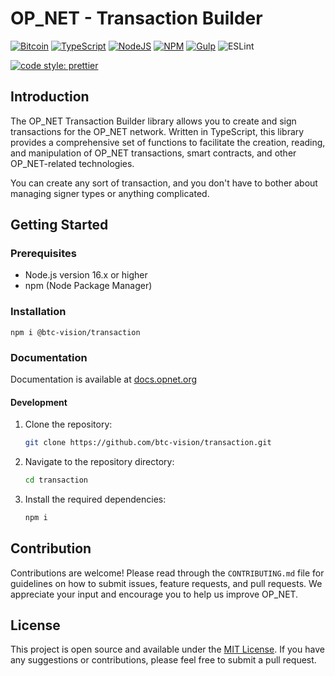 # OP_NET - Transaction Builder

[![Bitcoin](https://img.shields.io/badge/Bitcoin-000?style=for-the-badge&logo=bitcoin&logoColor=white)](bitcoin.org/)
[![TypeScript](https://img.shields.io/badge/TypeScript-007ACC?style=for-the-badge&logo=typescript&logoColor=white)](https://www.typescriptlang.org)
[![NodeJS](https://img.shields.io/badge/Node%20js-339933?style=for-the-badge&logo=nodedotjs&logoColor=white)](nodejs.org/)
[![NPM](https://img.shields.io/badge/npm-CB3837?style=for-the-badge&logo=npm&logoColor=white)](https://www.npmjs.com)
[![Gulp](https://img.shields.io/badge/GULP-%23CF4647.svg?style=for-the-badge&logo=gulp&logoColor=white)](https://gulpjs.com)
![ESLint](https://img.shields.io/badge/ESLint-4B3263?style=for-the-badge&logo=eslint&logoColor=white)

[![code style: prettier](https://img.shields.io/badge/code_style-prettier-ff69b4.svg?style=flat-square)](https://github.com/prettier/prettier)

## Introduction

The OP_NET Transaction Builder library allows you to create and sign transactions for the OP_NET network. Written in
TypeScript, this library provides a comprehensive set of functions to facilitate the creation, reading, and manipulation
of OP_NET transactions, smart contracts, and other OP_NET-related technologies.

You can create any sort of transaction, and you don't have to bother about managing signer types or anything
complicated.

## Getting Started

### Prerequisites

- Node.js version 16.x or higher
- npm (Node Package Manager)

### Installation

```shell
npm i @btc-vision/transaction
```

### Documentation

Documentation is available at [docs.opnet.org](https://docs.opnet.org)

#### Development

1. Clone the repository:
   ```bash
   git clone https://github.com/btc-vision/transaction.git
   ```
2. Navigate to the repository directory:
   ```bash
   cd transaction
   ```
3. Install the required dependencies:
   ```bash
   npm i
   ```

## Contribution

Contributions are welcome! Please read through the `CONTRIBUTING.md` file for guidelines on how to submit issues,
feature requests, and pull requests. We appreciate your input and encourage you to help us improve OP_NET.

## License

This project is open source and available under the [MIT License](LICENSE). If you have any suggestions or
contributions, please feel free to submit a pull request.

